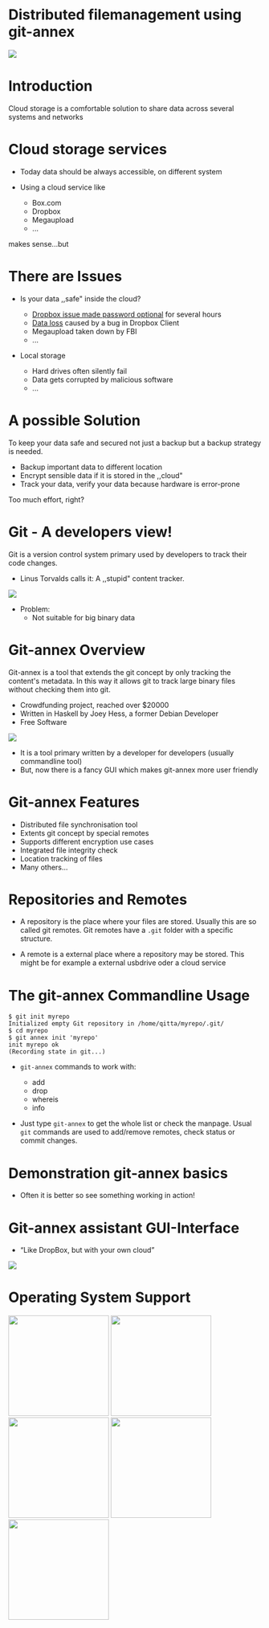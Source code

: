 <style>
    .reveal section img { background:none; border:none; box-shadow:none; }
    .reveal h1 { font-size: 2.0em; } 
</style>

# Distributed filemanagement using git-annex

![](logo.svg)

# Introduction 

Cloud storage is a comfortable solution to share data across several systems and networks

# Cloud storage services

* Today data should be always accessible, on different system
* Using a cloud service like 

    * Box.com
    * Dropbox
    * Megaupload
    * ...

makes sense...but

# There are Issues

* Is your data ,,safe" inside the cloud?
    * [Dropbox issue made password optional](http://techcrunch.com/2011/06/20/dropbox-security-bug-made-passwords-optional-for-four-hours/) for several hours
    * [Data loss](http://www.netzwelt.de/news/149339-dropbox-fehler-loescht-dateien-dokumente-nutzern.html) caused by a bug in Dropbox Client
    * Megaupload taken down by FBI
    * ...

* Local storage
    * Hard drives often silently fail
    * Data gets corrupted by malicious software
    * ...

# A possible Solution

To keep your data safe and secured not just a backup but a backup strategy is
needed.

* Backup important data to different location
* Encrypt sensible data if it is stored in the ,,cloud"
* Track your data, verify your data because hardware is error-prone

Too much effort, right?



# Git - A developers view!

Git is a version control system primary used by developers to track their code
changes. 

* Linus Torvalds calls it: A ,,stupid" content tracker.

![](git-logo.png)

* Problem:
    * Not suitable for big binary data



# Git-annex Overview

Git-annex is a tool that extends the git concept by only tracking the content's
metadata. In this way it allows git to track large binary files without
checking them into git.

* Crowdfunding project, reached over $20000
* Written in Haskell by Joey Hess, a former Debian Developer
* Free Software

![](logo.svg)

* It is a tool primary written by a developer for developers (usually commandline tool)
* But, now there is a fancy GUI which makes git-annex more user friendly

# Git-annex Features

* Distributed file synchronisation tool
* Extents git concept by special remotes 
* Supports different encryption use cases
* Integrated file integrity check
* Location tracking of files
* Many others...

# Repositories and Remotes

* A repository is the place where your files are stored. Usually this are so
called git remotes. Git remotes have a ``.git`` folder with a specific structure.

* A remote is a external place where a repository may be stored. This might be
for example a external usbdrive oder a cloud service


# The git-annex Commandline Usage

~~~
$ git init myrepo
Initialized empty Git repository in /home/qitta/myrepo/.git/
$ cd myrepo
$ git annex init 'myrepo'
init myrepo ok
(Recording state in git...)
~~~

* ``git-annex`` commands to work with:
    * add <filename>
    * drop <filename>
    * whereis <filename>
    * info <filename>

* Just type ``git-annex`` to get the whole list or check the manpage. Usual
``git`` commands are used to add/remove remotes, check status or commit changes.

# Demonstration git-annex basics

* Often it is better so see something working in action!

# Git-annex assistant GUI-Interface

* “Like DropBox, but with your own cloud”

![](example.png)

# Operating System Support

<img class="no_img_border" src="linux-logo.png" height="200" width="200"/>
<img class="no_img_border" src="freebsd-logo.png" height="200" width="200"/>
<img class="no_img_border" src="macos-logo.png" height="200" width="200"/>
<img class="no_img_border" src="android_logo.png" height="200" width="200"/>
<img class="no_img_border" src="windows-logo.png" height="200" width="200"/>


